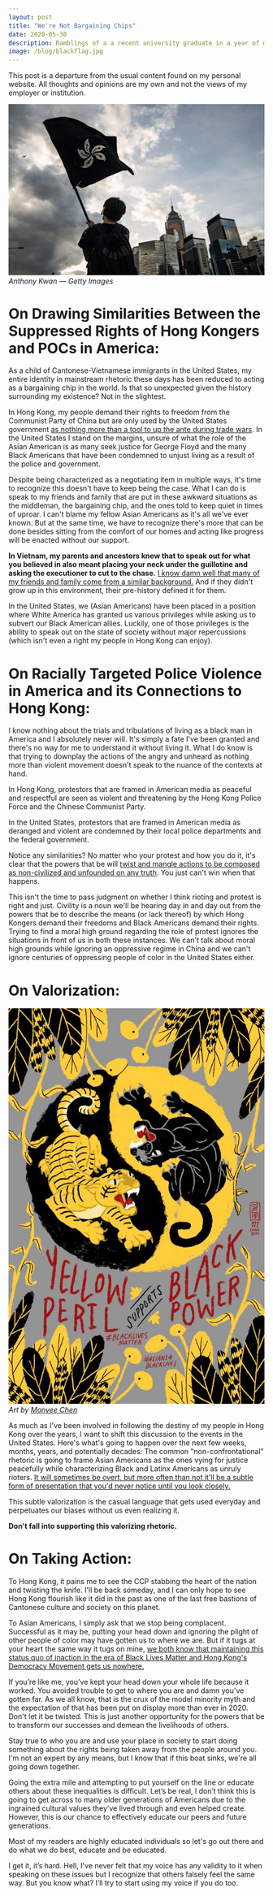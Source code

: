 ```yaml
---
layout: post
title: "We're Not Bargaining Chips"
date: 2020-05-30
description: Ramblings of a a recent university graduate in a year of madness predicated by centuries of hate.
image: /blog/blackflag.jpg
---
```

This post is a departure from the usual content found on my personal website. All thoughts and opinions are my own and not the views of my employer or institution.

![ HK protestor waving the black bauhinia flag ](/blog/blackflag.jpg)_Anthony Kwan — Getty Images_

# On Drawing Similarities Between the Suppressed Rights of Hong Kongers and POCs in America:
As a child of Cantonese-Vietnamese immigrants in the United States, my entire identity in mainstream rhetoric these days has been reduced to acting as a bargaining chip in the world. Is that so unexpected given the history surrounding my existence? Not in the slightest.

In Hong Kong, my people demand their rights to freedom from the Communist Party of China but are only used by the United States government [as nothing more than a tool to up the ante during trade wars](https://www.bbc.com/news/world-us-canada-52856876). In the United States I stand on the margins, unsure of what the role of the Asian American is as many seek justice for George Floyd and the many Black Americans that have been condemned to unjust living as a result of the police and government. 

Despite being characterized as a negotiating item in multiple ways, it's time to recognize this doesn't have to keep being the case. What I can do is speak to my friends and family that are put in these awkward situations as the middleman, the bargaining chip, and the ones told to keep quiet in times of uproar. I can't blame my fellow Asian Americans as it's all we've ever known. But at the same time, we have to recognize there's more that can be done besides sitting from the comfort of our homes and acting like progress will be enacted without our support. 

**In Vietnam, my parents and ancestors knew that to speak out for what you believed in also meant placing your neck under the guillotine and asking the executioner to cut to the chase.** [I know damn well that many of my friends and family come from a similar background.](https://en.wikipedia.org/wiki/Li_Wenliang) And if they didn't grow up in this environment, their pre-history defined it for them.

In the United States, we (Asian Americans) have been placed in a position where White America has granted us various privileges while asking us to subvert our Black American allies. Luckily, one of those privileges is the ability to speak out on the state of society without major repercussions (which isn't even a right my people in Hong Kong can enjoy).

# On Racially Targeted Police Violence in America and its Connections to Hong Kong:
I know nothing about the trials and tribulations of living as a black man in America and I absolutely never will. It's simply a fate I've been granted and there's no way for me to understand it without living it. What I do know is that trying to downplay the actions of the angry and unheard as nothing more than violent movement doesn't speak to the nuance of the contexts at hand.

In Hong Kong, protestors that are framed in American media as peaceful and respectful are seen as violent and threatening by the Hong Kong Police Force and the Chinese Communist Party.

In the United States, protestors that are framed in American media as deranged and violent are condemned by their local police departments and the federal government.

Notice any similarities? No matter who your protest and how you do it, it's clear that the powers that be will [twist and mangle actions to be composed as non-civilized and unfounded on any truth](https://mothership.sg/2020/05/global-times-george-floyd/). You just can't win when that happens.

This isn't the time to pass judgment on whether I think rioting and protest is right and just. Civility is a noun we'll be hearing day in and day out from the powers that be to describe the means (or lack thereof) by which Hong Kongers demand their freedoms and Black Americans demand their rights. Trying to find a moral high ground regarding the role of protest ignores the situations in front of us in both these instances. We can't talk about moral high grounds while ignoring an oppressive regime in China and we can't ignore centuries of oppressing people of color in the United States either.

# On Valorization:
![ Yellow peril support black power ](/blog/yellowperil.jpg)_Art by [Monyee Chen](https://www.chinesebornamerican.com/yellowperil-supports-blackpower)_

As much as I've been involved in following the destiny of my people in Hong Kong over the years, I want to shift this discussion to the events in the United States. Here's what's going to happen over the next few weeks, months, years, and potentially decades: The common "non-confrontational" rhetoric is going to frame Asian Americans as the ones vying for justice peacefully while characterizing Black and Latinx Americans as unruly rioters. [It will sometimes be overt, but more often than not it'll be a subtle form of presentation that you'd never notice until you look closely.](https://journals.sagepub.com/doi/10.1177/0032329299027001005)

This subtle valorization is the casual language that gets used everyday and perpetuates our biases without us even realizing it.

**Don't fall into supporting this valorizing rhetoric.**

# On Taking Action:
To Hong Kong, it pains me to see the CCP stabbing the heart of the nation and twisting the knife. I'll be back someday, and I can only hope to see Hong Kong flourish like it did in the past as one of the last free bastions of Cantonese culture and society on this planet.

To Asian Americans, I simply ask that we stop being complacent. Successful as it may be, putting your head down and ignoring the plight of other people of color may have gotten us to where we are. But if it tugs at your heart the same way it tugs on mine, [we both know that maintaining this status quo of inaction in the era of Black Lives Matter and Hong Kong's Democracy Movement gets us nowhere.](https://lettersforblacklives.com/)

If you’re like me, you’ve kept your head down your whole life because it worked. You avoided trouble to get to where you are and damn you've gotten far. As we all know, that is the crux of the model minority myth and the expectation of that has been put on display more than ever in 2020. Don't let it be twisted. This is just another opportunity for the powers that be to transform our successes and demean the livelihoods of others.

Stay true to who you are and use your place in society to start doing something about the rights being taken away from the people around you. I'm not an expert by any means, but I know that if this boat sinks, we're all going down together. 

Going the extra mile and attempting to put yourself on the line or educate others about these inequalities is difficult. Let’s be real, I don’t think this is going to get across to many older generations of Americans due to the ingrained cultural values they’ve lived through and even helped create. However, this is our chance to effectively educate our peers and future generations. 

Most of my readers are highly educated individuals so let's go out there and do what we do best, educate and be educated.

I get it, it’s hard. Hell, I've never felt that my voice has any validity to it when speaking on these issues but I recognize that others falsely feel the same way. But you know what? I’ll try to start using my voice if you do too.